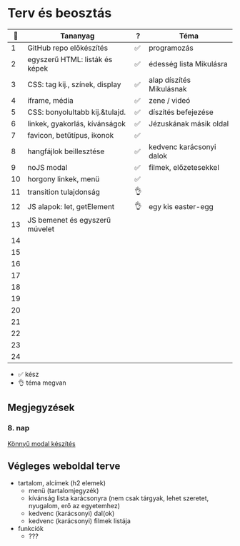 # Terv és beosztás

| 📅   | Tananyag                       | ?   | Téma                     |
| --- | ------------------------------ | --- | ------------------------ |
| 1   | GitHub repo előkészítés        | ✅   | programozás              |
| 2   | egyszerű HTML: listák és képek | ✅   | édesség lista Mikulásra  |
| 3   | CSS: tag kij., színek, display | ✅   | alap díszítés Mikulásnak |
| 4   | iframe, média                  | ✅   | zene / videó             |
| 5   | CSS: bonyolultabb kij.&tulajd. | ✅   | díszítés befejezése      |
| 6   | linkek, gyakorlás, kívánságok  | ✅   | Jézuskának másik oldal   |
| 7   | favicon, betűtípus, ikonok     | ✅   |                          |
| 8   | hangfájlok beillesztése        | ✅   | kedvenc karácsonyi dalok |
| 9   | noJS modal                     | ✅   | filmek, előzetesekkel    |
| 10  | horgony linkek, menü           | ✅   |                          |
| 11  | transition tulajdonság         | 👌   |                          |
| 12  | JS alapok: let, getElement     | 👌   | egy kis easter-egg       |
| 13  | JS bemenet és egyszerű múvelet |     |                          |
| 14  |                                |     |                          |
| 15  |                                |     |                          |
| 16  |                                |     |                          |
| 17  |                                |     |                          |
| 18  |                                |     |                          |
| 19  |                                |     |                          |
| 20  |                                |     |                          |
| 21  |                                |     |                          |
| 22  |                                |     |                          |
| 23  |                                |     |                          |
| 24  |                                |     |                          |

- ✅ kész
- 👌 téma megvan

## Megjegyzések

### 8. nap

[Könnyű modal készítés](https://stackoverflow.com/questions/54872125/make-modal-without-javascript)

## Végleges weboldal terve

- tartalom, alcímek (h2 elemek)
  - menü (tartalomjegyzék)
  - kívánság lista karácsonyra (nem csak tárgyak, lehet szeretet, nyugalom, erő az egyetemhez)
  - kedvenc (karácsonyi) dal(ok)
  - kedvenc (karácsonyi) filmek listája
- funkciók
  - ???
